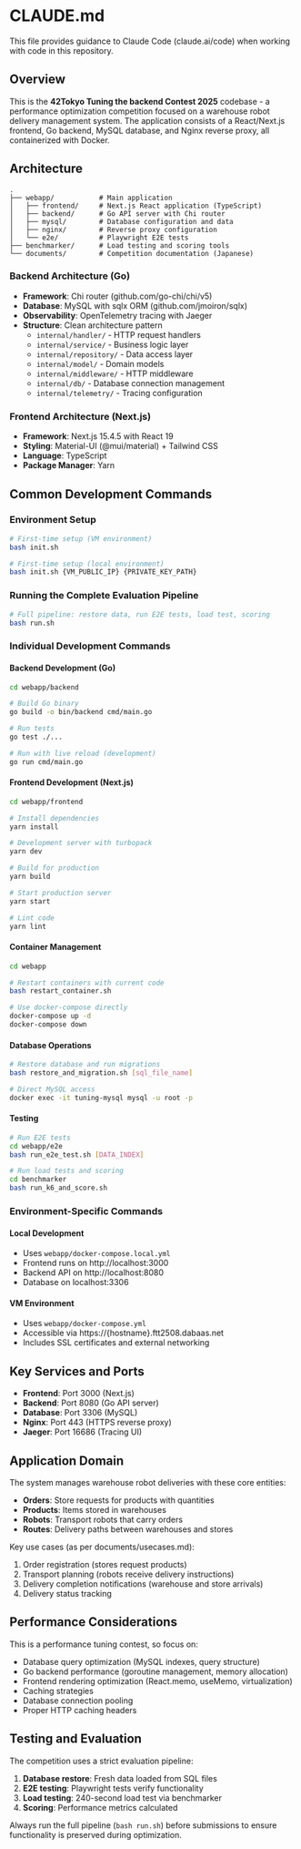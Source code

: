 # CLAUDE.md

This file provides guidance to Claude Code (claude.ai/code) when working with code in this repository.

## Overview

This is the **42Tokyo Tuning the backend Contest 2025** codebase - a performance optimization competition focused on a warehouse robot delivery management system. The application consists of a React/Next.js frontend, Go backend, MySQL database, and Nginx reverse proxy, all containerized with Docker.

## Architecture

```
.
├── webapp/           # Main application
│   ├── frontend/     # Next.js React application (TypeScript)
│   ├── backend/      # Go API server with Chi router
│   ├── mysql/        # Database configuration and data
│   ├── nginx/        # Reverse proxy configuration
│   └── e2e/          # Playwright E2E tests
├── benchmarker/      # Load testing and scoring tools
└── documents/        # Competition documentation (Japanese)
```

### Backend Architecture (Go)
- **Framework**: Chi router (github.com/go-chi/chi/v5)
- **Database**: MySQL with sqlx ORM (github.com/jmoiron/sqlx)
- **Observability**: OpenTelemetry tracing with Jaeger
- **Structure**: Clean architecture pattern
  - `internal/handler/` - HTTP request handlers
  - `internal/service/` - Business logic layer
  - `internal/repository/` - Data access layer
  - `internal/model/` - Domain models
  - `internal/middleware/` - HTTP middleware
  - `internal/db/` - Database connection management
  - `internal/telemetry/` - Tracing configuration

### Frontend Architecture (Next.js)
- **Framework**: Next.js 15.4.5 with React 19
- **Styling**: Material-UI (@mui/material) + Tailwind CSS
- **Language**: TypeScript
- **Package Manager**: Yarn

## Common Development Commands

### Environment Setup
```bash
# First-time setup (VM environment)
bash init.sh

# First-time setup (local environment)
bash init.sh {VM_PUBLIC_IP} {PRIVATE_KEY_PATH}
```

### Running the Complete Evaluation Pipeline
```bash
# Full pipeline: restore data, run E2E tests, load test, scoring
bash run.sh
```

### Individual Development Commands

#### Backend Development (Go)
```bash
cd webapp/backend

# Build Go binary
go build -o bin/backend cmd/main.go

# Run tests
go test ./...

# Run with live reload (development)
go run cmd/main.go
```

#### Frontend Development (Next.js)
```bash
cd webapp/frontend

# Install dependencies
yarn install

# Development server with turbopack
yarn dev

# Build for production
yarn build

# Start production server
yarn start

# Lint code
yarn lint
```

#### Container Management
```bash
cd webapp

# Restart containers with current code
bash restart_container.sh

# Use docker-compose directly
docker-compose up -d
docker-compose down
```

#### Database Operations
```bash
# Restore database and run migrations
bash restore_and_migration.sh [sql_file_name]

# Direct MySQL access
docker exec -it tuning-mysql mysql -u root -p
```

#### Testing
```bash
# Run E2E tests
cd webapp/e2e
bash run_e2e_test.sh [DATA_INDEX]

# Run load tests and scoring
cd benchmarker
bash run_k6_and_score.sh
```

### Environment-Specific Commands

#### Local Development
- Uses `webapp/docker-compose.local.yml`
- Frontend runs on http://localhost:3000
- Backend API on http://localhost:8080
- Database on localhost:3306

#### VM Environment  
- Uses `webapp/docker-compose.yml`
- Accessible via https://{hostname}.ftt2508.dabaas.net
- Includes SSL certificates and external networking

## Key Services and Ports

- **Frontend**: Port 3000 (Next.js)
- **Backend**: Port 8080 (Go API server)
- **Database**: Port 3306 (MySQL)
- **Nginx**: Port 443 (HTTPS reverse proxy)
- **Jaeger**: Port 16686 (Tracing UI)

## Application Domain

The system manages warehouse robot deliveries with these core entities:
- **Orders**: Store requests for products with quantities
- **Products**: Items stored in warehouses
- **Robots**: Transport robots that carry orders
- **Routes**: Delivery paths between warehouses and stores

Key use cases (as per documents/usecases.md):
1. Order registration (stores request products)
2. Transport planning (robots receive delivery instructions)
3. Delivery completion notifications (warehouse and store arrivals)
4. Delivery status tracking

## Performance Considerations

This is a performance tuning contest, so focus on:
- Database query optimization (MySQL indexes, query structure)
- Go backend performance (goroutine management, memory allocation)
- Frontend rendering optimization (React.memo, useMemo, virtualization)
- Caching strategies
- Database connection pooling
- Proper HTTP caching headers

## Testing and Evaluation

The competition uses a strict evaluation pipeline:
1. **Database restore**: Fresh data loaded from SQL files
2. **E2E testing**: Playwright tests verify functionality
3. **Load testing**: 240-second load test via benchmarker
4. **Scoring**: Performance metrics calculated

Always run the full pipeline (`bash run.sh`) before submissions to ensure functionality is preserved during optimization.